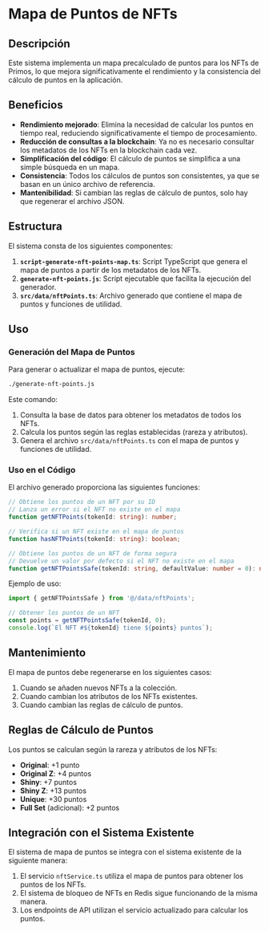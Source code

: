 # Mapa de Puntos de NFTs

## Descripción

Este sistema implementa un mapa precalculado de puntos para los NFTs de Primos, lo que mejora significativamente el rendimiento y la consistencia del cálculo de puntos en la aplicación.

## Beneficios

- **Rendimiento mejorado**: Elimina la necesidad de calcular los puntos en tiempo real, reduciendo significativamente el tiempo de procesamiento.
- **Reducción de consultas a la blockchain**: Ya no es necesario consultar los metadatos de los NFTs en la blockchain cada vez.
- **Simplificación del código**: El cálculo de puntos se simplifica a una simple búsqueda en un mapa.
- **Consistencia**: Todos los cálculos de puntos son consistentes, ya que se basan en un único archivo de referencia.
- **Mantenibilidad**: Si cambian las reglas de cálculo de puntos, solo hay que regenerar el archivo JSON.

## Estructura

El sistema consta de los siguientes componentes:

1. **`script-generate-nft-points-map.ts`**: Script TypeScript que genera el mapa de puntos a partir de los metadatos de los NFTs.
2. **`generate-nft-points.js`**: Script ejecutable que facilita la ejecución del generador.
3. **`src/data/nftPoints.ts`**: Archivo generado que contiene el mapa de puntos y funciones de utilidad.

## Uso

### Generación del Mapa de Puntos

Para generar o actualizar el mapa de puntos, ejecute:

```bash
./generate-nft-points.js
```

Este comando:
1. Consulta la base de datos para obtener los metadatos de todos los NFTs.
2. Calcula los puntos según las reglas establecidas (rareza y atributos).
3. Genera el archivo `src/data/nftPoints.ts` con el mapa de puntos y funciones de utilidad.

### Uso en el Código

El archivo generado proporciona las siguientes funciones:

```typescript
// Obtiene los puntos de un NFT por su ID
// Lanza un error si el NFT no existe en el mapa
function getNFTPoints(tokenId: string): number;

// Verifica si un NFT existe en el mapa de puntos
function hasNFTPoints(tokenId: string): boolean;

// Obtiene los puntos de un NFT de forma segura
// Devuelve un valor por defecto si el NFT no existe en el mapa
function getNFTPointsSafe(tokenId: string, defaultValue: number = 0): number;
```

Ejemplo de uso:

```typescript
import { getNFTPointsSafe } from '@/data/nftPoints';

// Obtener los puntos de un NFT
const points = getNFTPointsSafe(tokenId, 0);
console.log(`El NFT #${tokenId} tiene ${points} puntos`);
```

## Mantenimiento

El mapa de puntos debe regenerarse en los siguientes casos:

1. Cuando se añaden nuevos NFTs a la colección.
2. Cuando cambian los atributos de los NFTs existentes.
3. Cuando cambian las reglas de cálculo de puntos.

## Reglas de Cálculo de Puntos

Los puntos se calculan según la rareza y atributos de los NFTs:

- **Original**: +1 punto
- **Original Z**: +4 puntos
- **Shiny**: +7 puntos
- **Shiny Z**: +13 puntos
- **Unique**: +30 puntos
- **Full Set** (adicional): +2 puntos

## Integración con el Sistema Existente

El sistema de mapa de puntos se integra con el sistema existente de la siguiente manera:

1. El servicio `nftService.ts` utiliza el mapa de puntos para obtener los puntos de los NFTs.
2. El sistema de bloqueo de NFTs en Redis sigue funcionando de la misma manera.
3. Los endpoints de API utilizan el servicio actualizado para calcular los puntos.
